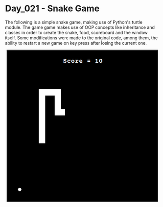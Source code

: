 # Day_021 - Snake Game

The following is a simple snake game, making use of Python's turtle module.
The game game makes use of OOP concepts like inheritance and classes in order to create the snake, food, scoreboard and the window itself.
Some modifications were made to the original code, among them, the ability to restart a new game on key press after losing the current one.

<p align="center">
  <img src="./assets/game.png" alt="Preview">
</p>